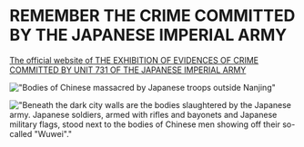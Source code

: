 # REMEMBER THE CRIME COMMITTED BY THE JAPANESE IMPERIAL ARMY

[The official website of THE EXHIBITION OF EVIDENCES OF CRIME COMMITTED BY UNIT 731 OF THE JAPANESE IMPERIAL ARMY](http://www.731museum.org.cn/)

!["Bodies of Chinese massacred by Japanese troops outside Nanjing"]("https://www.19371213.com.cn/collection/zdwwjs/202212/W020221211355740156714.jpg")

!["Beneath the dark city walls are the bodies slaughtered by the Japanese army. Japanese soldiers, armed with rifles and bayonets and Japanese military flags, stood next to the bodies of Chinese men showing off their so-called "Wuwei"."]("https://www.19371213.com.cn/collection/zdwwjs/202212/W020221211355740154077.png")
